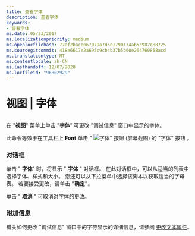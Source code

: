 ```yaml
---
title: 查看字体
description: 查看字体
keywords:
- 查看字体
ms.date: 05/23/2017
ms.localizationpriority: medium
ms.openlocfilehash: 77af2baceb67079a7d5e1790134ab5c982e88725
ms.sourcegitcommit: 418e6617e2a695c9cb4b37b5b60e264760858acd
ms.translationtype: MT
ms.contentlocale: zh-CN
ms.lasthandoff: 12/07/2020
ms.locfileid: "96802929"
---
```

# <a name="view--font"></a>视图 | 字体


## <span id="ddk_view_font_dbg"></span><span id="DDK_VIEW_FONT_DBG"></span>


在 "**视图**" 菜单上单击 "**字体**" 可更改 "调试信息" 窗口中显示的字体。

此命令等效于在工具栏上 **Font** 单击 " ![ 字体" 按钮 (屏幕截图) 的 "字体" 按钮 ](images/tbfont.png) 。

### <a name="span-iddialog_boxspanspan-iddialog_boxspandialog-box"></a><span id="dialog_box"></span><span id="DIALOG_BOX"></span>对话框

单击 " **字体**" 时，将显示 " **字体** " 对话框。 在此对话框中，可以从适当的列表中选择字体、样式和大小。 您还可以从下拉菜单中选择该脚本以获取适当的字母表。 若要接受更改，请单击 **"确定"**。

单击 " **取消** " 可取消对字体的更改。

### <a name="span-idadditional_informationspanspan-idadditional_informationspanadditional-information"></a><span id="additional_information"></span><span id="ADDITIONAL_INFORMATION"></span>附加信息

有关如何更改 "调试信息" 窗口中的字符显示的详细信息，请参阅 [更改文本属性](changing-text-properties.md)。

 

 





